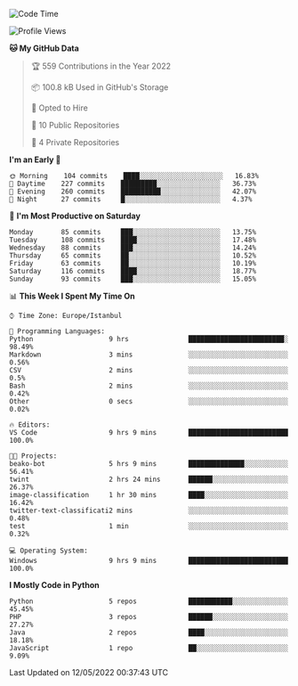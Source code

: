 <!--START_SECTION:waka-->
![Code Time](http://img.shields.io/badge/Code%20Time-0-blue)

![Profile Views](http://img.shields.io/badge/Profile%20Views-1-blue)

**🐱 My GitHub Data** 

> 🏆 559 Contributions in the Year 2022
 > 
> 📦 100.8 kB Used in GitHub's Storage 
 > 
> 💼 Opted to Hire
 > 
> 📜 10 Public Repositories 
 > 
> 🔑 4 Private Repositories  
 > 
**I'm an Early 🐤** 

```text
🌞 Morning    104 commits    ████░░░░░░░░░░░░░░░░░░░░░   16.83% 
🌆 Daytime    227 commits    █████████░░░░░░░░░░░░░░░░   36.73% 
🌃 Evening    260 commits    ██████████░░░░░░░░░░░░░░░   42.07% 
🌙 Night      27 commits     █░░░░░░░░░░░░░░░░░░░░░░░░   4.37%

```
📅 **I'm Most Productive on Saturday** 

```text
Monday       85 commits     ███░░░░░░░░░░░░░░░░░░░░░░   13.75% 
Tuesday      108 commits    ████░░░░░░░░░░░░░░░░░░░░░   17.48% 
Wednesday    88 commits     ███░░░░░░░░░░░░░░░░░░░░░░   14.24% 
Thursday     65 commits     ██░░░░░░░░░░░░░░░░░░░░░░░   10.52% 
Friday       63 commits     ██░░░░░░░░░░░░░░░░░░░░░░░   10.19% 
Saturday     116 commits    ████░░░░░░░░░░░░░░░░░░░░░   18.77% 
Sunday       93 commits     ███░░░░░░░░░░░░░░░░░░░░░░   15.05%

```


📊 **This Week I Spent My Time On** 

```text
⌚︎ Time Zone: Europe/Istanbul

💬 Programming Languages: 
Python                   9 hrs               ████████████████████████░   98.49% 
Markdown                 3 mins              ░░░░░░░░░░░░░░░░░░░░░░░░░   0.56% 
CSV                      2 mins              ░░░░░░░░░░░░░░░░░░░░░░░░░   0.5% 
Bash                     2 mins              ░░░░░░░░░░░░░░░░░░░░░░░░░   0.42% 
Other                    0 secs              ░░░░░░░░░░░░░░░░░░░░░░░░░   0.02%

🔥 Editors: 
VS Code                  9 hrs 9 mins        █████████████████████████   100.0%

🐱‍💻 Projects: 
beako-bot                5 hrs 9 mins        ██████████████░░░░░░░░░░░   56.41% 
twint                    2 hrs 24 mins       ██████░░░░░░░░░░░░░░░░░░░   26.37% 
image-classification     1 hr 30 mins        ████░░░░░░░░░░░░░░░░░░░░░   16.42% 
twitter-text-classificati2 mins              ░░░░░░░░░░░░░░░░░░░░░░░░░   0.48% 
test                     1 min               ░░░░░░░░░░░░░░░░░░░░░░░░░   0.32%

💻 Operating System: 
Windows                  9 hrs 9 mins        █████████████████████████   100.0%

```

**I Mostly Code in Python** 

```text
Python                   5 repos             ███████████░░░░░░░░░░░░░░   45.45% 
PHP                      3 repos             ██████░░░░░░░░░░░░░░░░░░░   27.27% 
Java                     2 repos             ████░░░░░░░░░░░░░░░░░░░░░   18.18% 
JavaScript               1 repo              ██░░░░░░░░░░░░░░░░░░░░░░░   9.09%

```



 Last Updated on 12/05/2022 00:37:43 UTC
<!--END_SECTION:waka-->

<!--
**3nws/3nws** is a ✨ _special_ ✨ repository because its `README.md` (this file) appears on your GitHub profile.

Here are some ideas to get you started:

- 🔭 I’m currently working on ...
- 🌱 I’m currently learning ...
- 👯 I’m looking to collaborate on ...
- 🤔 I’m looking for help with ...
- 💬 Ask me about ...
- 📫 How to reach me: ...
- 😄 Pronouns: ...
- ⚡ Fun fact: ...
-->
